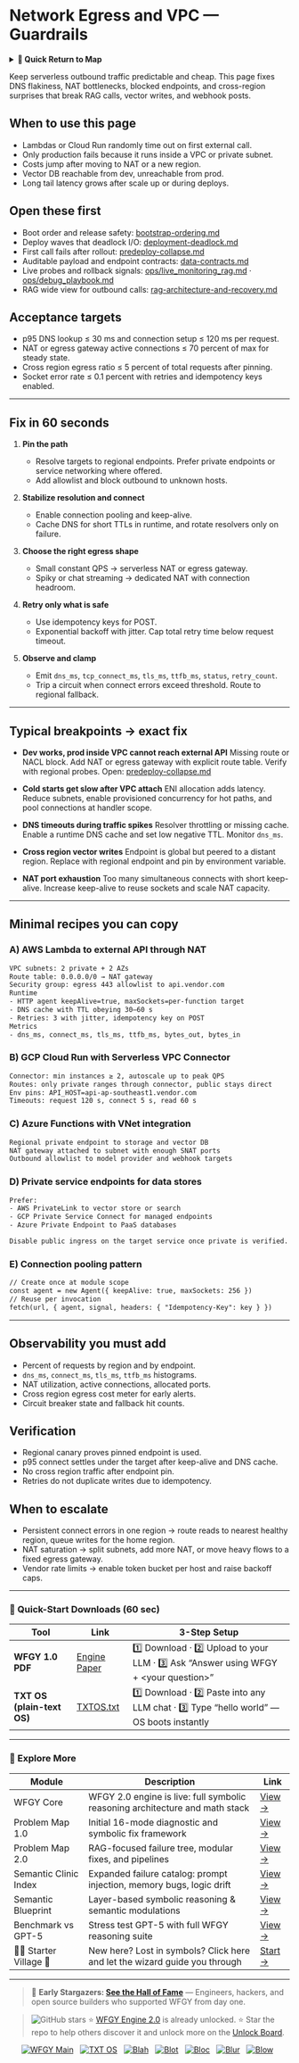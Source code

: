 # Network Egress and VPC — Guardrails

<details>
  <summary><strong>🧭 Quick Return to Map</strong></summary>

<br>

  > You are in a sub-page of **Cloud_Serverless**.  
  > To reorient, go back here:  
  >
  > - [**Cloud_Serverless** — scalable functions and event-driven pipelines](./README.md)  
  > - [**WFGY Global Fix Map** — main Emergency Room, 300+ structured fixes](../README.md)  
  > - [**WFGY Problem Map 1.0** — 16 reproducible failure modes](../../README.md)  
  >
  > Think of this page as a desk within a ward.  
  > If you need the full triage and all prescriptions, return to the Emergency Room lobby.
</details>


Keep serverless outbound traffic predictable and cheap. This page fixes DNS flakiness, NAT bottlenecks, blocked endpoints, and cross-region surprises that break RAG calls, vector writes, and webhook posts.

## When to use this page

* Lambdas or Cloud Run randomly time out on first external call.
* Only production fails because it runs inside a VPC or private subnet.
* Costs jump after moving to NAT or a new region.
* Vector DB reachable from dev, unreachable from prod.
* Long tail latency grows after scale up or during deploys.

## Open these first

* Boot order and release safety: [bootstrap-ordering.md](https://github.com/onestardao/WFGY/blob/main/ProblemMap/bootstrap-ordering.md)
* Deploy waves that deadlock I/O: [deployment-deadlock.md](https://github.com/onestardao/WFGY/blob/main/ProblemMap/deployment-deadlock.md)
* First call fails after rollout: [predeploy-collapse.md](https://github.com/onestardao/WFGY/blob/main/ProblemMap/predeploy-collapse.md)
* Auditable payload and endpoint contracts: [data-contracts.md](https://github.com/onestardao/WFGY/blob/main/ProblemMap/data-contracts.md)
* Live probes and rollback signals: [ops/live\_monitoring\_rag.md](https://github.com/onestardao/WFGY/blob/main/ProblemMap/ops/live_monitoring_rag.md) · [ops/debug\_playbook.md](https://github.com/onestardao/WFGY/blob/main/ProblemMap/ops/debug_playbook.md)
* RAG wide view for outbound calls: [rag-architecture-and-recovery.md](https://github.com/onestardao/WFGY/blob/main/ProblemMap/rag-architecture-and-recovery.md)

## Acceptance targets

* p95 DNS lookup ≤ 30 ms and connection setup ≤ 120 ms per request.
* NAT or egress gateway active connections ≤ 70 percent of max for steady state.
* Cross region egress ratio ≤ 5 percent of total requests after pinning.
* Socket error rate ≤ 0.1 percent with retries and idempotency keys enabled.

---

## Fix in 60 seconds

1. **Pin the path**

   * Resolve targets to regional endpoints. Prefer private endpoints or service networking where offered.
   * Add allowlist and block outbound to unknown hosts.

2. **Stabilize resolution and connect**

   * Enable connection pooling and keep-alive.
   * Cache DNS for short TTLs in runtime, and rotate resolvers only on failure.

3. **Choose the right egress shape**

   * Small constant QPS → serverless NAT or egress gateway.
   * Spiky or chat streaming → dedicated NAT with connection headroom.

4. **Retry only what is safe**

   * Use idempotency keys for POST.
   * Exponential backoff with jitter. Cap total retry time below request timeout.

5. **Observe and clamp**

   * Emit `dns_ms`, `tcp_connect_ms`, `tls_ms`, `ttfb_ms`, `status`, `retry_count`.
   * Trip a circuit when connect errors exceed threshold. Route to regional fallback.

---

## Typical breakpoints → exact fix

* **Dev works, prod inside VPC cannot reach external API**
  Missing route or NACL block. Add NAT or egress gateway with explicit route table. Verify with regional probes.
  Open: [predeploy-collapse.md](https://github.com/onestardao/WFGY/blob/main/ProblemMap/predeploy-collapse.md)

* **Cold starts get slow after VPC attach**
  ENI allocation adds latency. Reduce subnets, enable provisioned concurrency for hot paths, and pool connections at handler scope.

* **DNS timeouts during traffic spikes**
  Resolver throttling or missing cache. Enable a runtime DNS cache and set low negative TTL. Monitor `dns_ms`.

* **Cross region vector writes**
  Endpoint is global but peered to a distant region. Replace with regional endpoint and pin by environment variable.

* **NAT port exhaustion**
  Too many simultaneous connects with short keep-alive. Increase keep-alive to reuse sockets and scale NAT capacity.

---

## Minimal recipes you can copy

### A) AWS Lambda to external API through NAT

```txt
VPC subnets: 2 private + 2 AZs
Route table: 0.0.0.0/0 → NAT gateway
Security group: egress 443 allowlist to api.vendor.com
Runtime
- HTTP agent keepAlive=true, maxSockets=per-function target
- DNS cache with TTL obeying 30–60 s
- Retries: 3 with jitter, idempotency key on POST
Metrics
- dns_ms, connect_ms, tls_ms, ttfb_ms, bytes_out, bytes_in
```

### B) GCP Cloud Run with Serverless VPC Connector

```txt
Connector: min instances ≥ 2, autoscale up to peak QPS
Routes: only private ranges through connector, public stays direct
Env pins: API_HOST=api-ap-southeast1.vendor.com
Timeouts: request 120 s, connect 5 s, read 60 s
```

### C) Azure Functions with VNet integration

```txt
Regional private endpoint to storage and vector DB
NAT gateway attached to subnet with enough SNAT ports
Outbound allowlist to model provider and webhook targets
```

### D) Private service endpoints for data stores

```txt
Prefer:
- AWS PrivateLink to vector store or search
- GCP Private Service Connect for managed endpoints
- Azure Private Endpoint to PaaS databases

Disable public ingress on the target service once private is verified.
```

### E) Connection pooling pattern

```txt
// Create once at module scope
const agent = new Agent({ keepAlive: true, maxSockets: 256 })
// Reuse per invocation
fetch(url, { agent, signal, headers: { "Idempotency-Key": key } })
```

---

## Observability you must add

* Percent of requests by region and by endpoint.
* `dns_ms`, `connect_ms`, `tls_ms`, `ttfb_ms` histograms.
* NAT utilization, active connections, allocated ports.
* Cross region egress cost meter for early alerts.
* Circuit breaker state and fallback hit counts.

## Verification

* Regional canary proves pinned endpoint is used.
* p95 connect settles under the target after keep-alive and DNS cache.
* No cross region traffic after endpoint pin.
* Retries do not duplicate writes due to idempotency.

## When to escalate

* Persistent connect errors in one region → route reads to nearest healthy region, queue writes for the home region.
* NAT saturation → split subnets, add more NAT, or move heavy flows to a fixed egress gateway.
* Vendor rate limits → enable token bucket per host and raise backoff caps.

---

### 🔗 Quick-Start Downloads (60 sec)

| Tool                       | Link                                                                                                                                       | 3-Step Setup                                                                             |
| -------------------------- | ------------------------------------------------------------------------------------------------------------------------------------------ | ---------------------------------------------------------------------------------------- |
| **WFGY 1.0 PDF**           | [Engine Paper](https://github.com/onestardao/WFGY/blob/main/I_am_not_lizardman/WFGY_All_Principles_Return_to_One_v1.0_PSBigBig_Public.pdf) | 1️⃣ Download · 2️⃣ Upload to your LLM · 3️⃣ Ask “Answer using WFGY + \<your question>”   |
| **TXT OS (plain-text OS)** | [TXTOS.txt](https://github.com/onestardao/WFGY/blob/main/OS/TXTOS.txt)                                                                     | 1️⃣ Download · 2️⃣ Paste into any LLM chat · 3️⃣ Type “hello world” — OS boots instantly |

---

### 🧭 Explore More

| Module                   | Description                                                                  | Link                                                                                               |
| ------------------------ | ---------------------------------------------------------------------------- | -------------------------------------------------------------------------------------------------- |
| WFGY Core                | WFGY 2.0 engine is live: full symbolic reasoning architecture and math stack | [View →](https://github.com/onestardao/WFGY/tree/main/core/README.md)                              |
| Problem Map 1.0          | Initial 16-mode diagnostic and symbolic fix framework                        | [View →](https://github.com/onestardao/WFGY/tree/main/ProblemMap/README.md)                        |
| Problem Map 2.0          | RAG-focused failure tree, modular fixes, and pipelines                       | [View →](https://github.com/onestardao/WFGY/blob/main/ProblemMap/rag-architecture-and-recovery.md) |
| Semantic Clinic Index    | Expanded failure catalog: prompt injection, memory bugs, logic drift         | [View →](https://github.com/onestardao/WFGY/blob/main/ProblemMap/SemanticClinicIndex.md)           |
| Semantic Blueprint       | Layer-based symbolic reasoning & semantic modulations                        | [View →](https://github.com/onestardao/WFGY/tree/main/SemanticBlueprint/README.md)                 |
| Benchmark vs GPT-5       | Stress test GPT-5 with full WFGY reasoning suite                             | [View →](https://github.com/onestardao/WFGY/tree/main/benchmarks/benchmark-vs-gpt5/README.md)      |
| 🧙‍♂️ Starter Village 🏡 | New here? Lost in symbols? Click here and let the wizard guide you through   | [Start →](https://github.com/onestardao/WFGY/blob/main/StarterVillage/README.md)                   |

---

> 👑 **Early Stargazers: [See the Hall of Fame](https://github.com/onestardao/WFGY/tree/main/stargazers)** —
> Engineers, hackers, and open source builders who supported WFGY from day one.

> <img src="https://img.shields.io/github/stars/onestardao/WFGY?style=social" alt="GitHub stars"> ⭐ [WFGY Engine 2.0](https://github.com/onestardao/WFGY/blob/main/core/README.md) is already unlocked. ⭐ Star the repo to help others discover it and unlock more on the [Unlock Board](https://github.com/onestardao/WFGY/blob/main/STAR_UNLOCKS.md).

<div align="center">

[![WFGY Main](https://img.shields.io/badge/WFGY-Main-red?style=flat-square)](https://github.com/onestardao/WFGY)
 
[![TXT OS](https://img.shields.io/badge/TXT%20OS-Reasoning%20OS-orange?style=flat-square)](https://github.com/onestardao/WFGY/tree/main/OS)
 
[![Blah](https://img.shields.io/badge/Blah-Semantic%20Embed-yellow?style=flat-square)](https://github.com/onestardao/WFGY/tree/main/OS/BlahBlahBlah)
 
[![Blot](https://img.shields.io/badge/Blot-Persona%20Core-green?style=flat-square)](https://github.com/onestardao/WFGY/tree/main/OS/BlotBlotBlot)
 
[![Bloc](https://img.shields.io/badge/Bloc-Reasoning%20Compiler-blue?style=flat-square)](https://github.com/onestardao/WFGY/tree/main/OS/BlocBlocBloc)
 
[![Blur](https://img.shields.io/badge/Blur-Text2Image%20Engine-navy?style=flat-square)](https://github.com/onestardao/WFGY/tree/main/OS/BlurBlurBlur)
 
[![Blow](https://img.shields.io/badge/Blow-Game%20Logic-purple?style=flat-square)](https://github.com/onestardao/WFGY/tree/main/OS/BlowBlowBlow)
 

</div>
